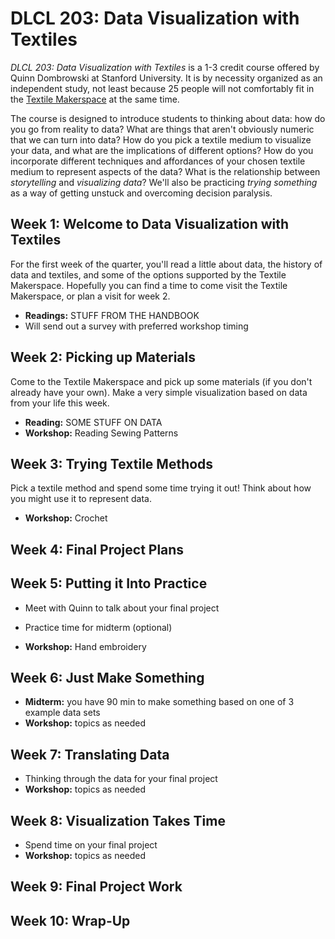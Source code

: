 # DLCL 203: Data Visualization with Textiles

_DLCL 203: Data Visualization with Textiles_ is a 1-3 credit course offered by Quinn Dombrowski at Stanford University. It is by necessity organized as an independent study, not least because 25 people will not comfortably fit in the [Textile Makerspace](https://textilemakerspace.stanford.edu) at the same time.

The course is designed to introduce students to thinking about data: how do you go from reality to data? What are things that aren't obviously numeric that we can turn into data? How do you pick a textile medium to visualize your data, and what are the implications of different options? How do you incorporate different techniques and affordances of your chosen textile medium to represent aspects of the data? What is the relationship between _storytelling_ and _visualizing data_? We'll also be practicing _trying something_ as a way of getting unstuck and overcoming decision paralysis.

## Week 1: Welcome to Data Visualization with Textiles

For the first week of the quarter, you'll read a little about data, the history of data and textiles, and some of the options supported by the Textile Makerspace. Hopefully you can find a time to come visit the Textile Makerspace, or plan a visit for week 2.

- **Readings:** STUFF FROM THE HANDBOOK
- Will send out a survey with preferred workshop timing

## Week 2: Picking up Materials

Come to the Textile Makerspace and pick up some materials (if you don't already have your own). Make a very simple visualization based on data from your life this week.

- **Reading:** SOME STUFF ON DATA
- **Workshop:** Reading Sewing Patterns

## Week 3: Trying Textile Methods

Pick a textile method and spend some time trying it out! Think about how you might use it to represent data.

- **Workshop:** Crochet

## Week 4: Final Project Plans


## Week 5: Putting it Into Practice

- Meet with Quinn to talk about your final project
- Practice time for midterm (optional)

- **Workshop:** Hand embroidery

## Week 6: Just Make Something

- **Midterm:** you have 90 min to make something based on one of 3 example data sets
- **Workshop:** topics as needed

## Week 7: Translating Data

- Thinking through the data for your final project
- **Workshop:** topics as needed

## Week 8: Visualization Takes Time

- Spend time on your final project
- **Workshop:** topics as needed

## Week 9: Final Project Work

## Week 10: Wrap-Up
